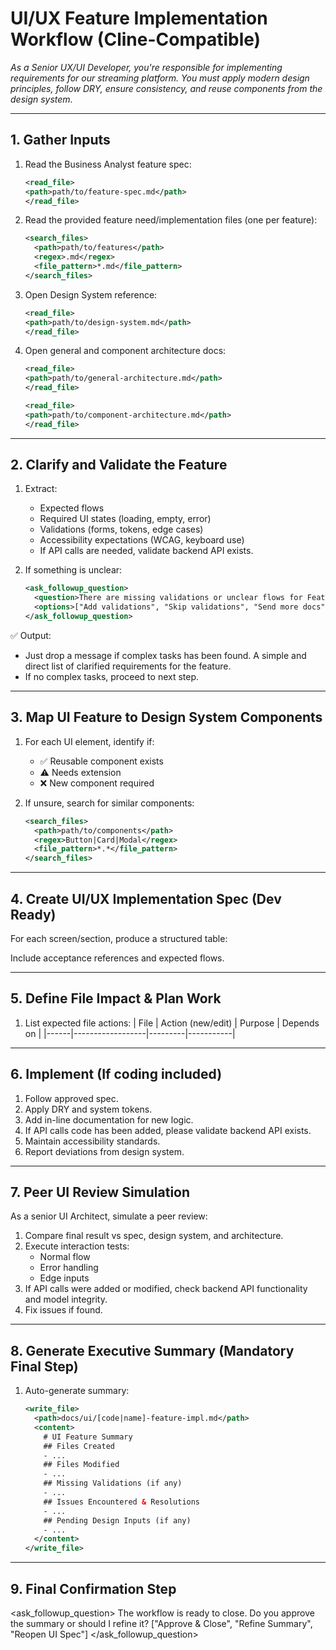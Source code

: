 # UI/UX Feature Implementation Workflow (Cline-Compatible)

_As a Senior UX/UI Developer, you're responsible for implementing requirements for our streaming platform. You must apply modern design principles, follow DRY, ensure consistency, and reuse components from the design system._

---

## 1. Gather Inputs

1. Read the Business Analyst feature spec:
    ```xml
    <read_file>
    <path>path/to/feature-spec.md</path>
    </read_file>
    ```

2. Read the provided feature need/implementation files (one per feature):
    ```xml
    <search_files>
      <path>path/to/features</path>
      <regex>.md</regex>
      <file_pattern>*.md</file_pattern>
    </search_files>
    ```

3. Open Design System reference:
    ```xml
    <read_file>
    <path>path/to/design-system.md</path>
    </read_file>
    ```

4. Open general and component architecture docs:
    ```xml
    <read_file>
    <path>path/to/general-architecture.md</path>
    </read_file>

    <read_file>
    <path>path/to/component-architecture.md</path>
    </read_file>
    ```

---

## 2. Clarify and Validate the Feature

1. Extract:
   - Expected flows
   - Required UI states (loading, empty, error)
   - Validations (forms, tokens, edge cases)
   - Accessibility expectations (WCAG, keyboard use)
   - If API calls are needed, validate backend API exists.

2. If something is unclear:
    ```xml
    <ask_followup_question>
      <question>There are missing validations or unclear flows for Feature X. Please clarify...</question>
      <options>["Add validations", "Skip validations", "Send more docs"]</options>
    </ask_followup_question>
    ```

✅ Output: 
- Just drop a message if complex tasks has been found. A simple and direct list of clarified requirements for the feature.
- If no complex tasks, proceed to next step.

---

## 3. Map UI Feature to Design System Components

1. For each UI element, identify if:
   - ✅ Reusable component exists
   - ⚠ Needs extension
   - ❌ New component required

2. If unsure, search for similar components:
    ```xml
    <search_files>
      <path>path/to/components</path>
      <regex>Button|Card|Modal</regex>
      <file_pattern>*.*</file_pattern>
    </search_files>
    ```
---

## 4. Create UI/UX Implementation Spec (Dev Ready)

For each screen/section, produce a structured table:

Include acceptance references and expected flows.

---

## 5. Define File Impact & Plan Work

1. List expected file actions:
| File | Action (new/edit) | Purpose | Depends on |
|------|------------------|---------|-----------|

---

## 6. Implement (If coding included)

1. Follow approved spec.
2. Apply DRY and system tokens.
3. Add in-line documentation for new logic.
4. If API calls code has been added, please validate backend API exists.
5. Maintain accessibility standards.
6. Report deviations from design system.

---

## 7. Peer UI Review Simulation
As a senior UI Architect, simulate a peer review:

1. Compare final result vs spec, design system, and architecture.
2. Execute interaction tests:
   - Normal flow
   - Error handling
   - Edge inputs
3. If API calls were added or modified, check backend API functionality and model integrity.
4. Fix issues if found.

---

## 8. Generate Executive Summary (Mandatory Final Step)

1. Auto-generate summary:
    ```xml
    <write_file>
      <path>docs/ui/[code|name]-feature-impl.md</path>
      <content>
        # UI Feature Summary
        ## Files Created
        - ...
        ## Files Modified
        - ...
        ## Missing Validations (if any)
        - ...
        ## Issues Encountered & Resolutions
        - ...
        ## Pending Design Inputs (if any)
        - ...
      </content>
    </write_file>
    ```

---

## 9. Final Confirmation Step


<ask_followup_question>
  <question>The workflow is ready to close. Do you approve the summary or should I refine it?</question>
  <options>["Approve & Close", "Refine Summary", "Reopen UI Spec"]</options>
</ask_followup_question>
